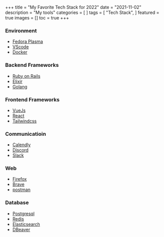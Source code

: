 +++
title = "My Favorite Tech Stack for 2022"
date = "2021-11-02"
description = "My tools"
categories = [
]
tags = [
    "Tech Stack",
]
featured = true
images = []
toc = true
+++

<!--more-->

### Environment
* [Fedora Plasma](https://spins.fedoraproject.org/en/kde/)
* [VScode](https://code.visualstudio.com/)
* [Docker](https://podman.io/)

### Backend Frameworks
- [Ruby on Rails](https://rubyonrails.org/)
- [Elixir](https://www.phoenixframework.org/)
- [Golang](https://golang.org/)

### Frontend Frameworks
* [VueJs](https://vuejs.org/)
* [React](https://reactjs.org/)
* [Tailwindcss](https://tailwindcss.com/)


### Communicatioin
- [Calendly](https://calendly.com/)
- [Discord](https://discord.com/)
- [Slack](https://slack.com/)

### Web
* [Firefox](https://www.mozilla.org/en-US/firefox/new/)
* [Brave](https://brave.com/)
* [postman](https://www.postman.com/)

### Database
* [Postgresql](https://www.postgresql.org/)
* [Redis](https://redis.io/)
* [Elasticsearch](https://www.elastic.co/elasticsearch/)
* [DBeaver](https://dbeaver.io/)